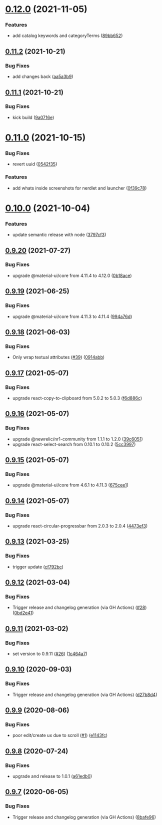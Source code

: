 # [0.12.0](https://github.com/newrelic/nr1-metrics-aggregator/compare/v0.11.2...v0.12.0) (2021-11-05)


### Features

* add catalog keywords and categoryTerms ([89bb652](https://github.com/newrelic/nr1-metrics-aggregator/commit/89bb6523aa40d364e0fe3c6571ef02ebfd465148))

## [0.11.2](https://github.com/newrelic/nr1-metrics-aggregator/compare/v0.11.1...v0.11.2) (2021-10-21)


### Bug Fixes

* add changes back ([aa5a3b9](https://github.com/newrelic/nr1-metrics-aggregator/commit/aa5a3b98683bf0a12302df8de34fdd24a6a3dfd6))

## [0.11.1](https://github.com/newrelic/nr1-metrics-aggregator/compare/v0.11.0...v0.11.1) (2021-10-21)


### Bug Fixes

* kick build ([9a0716e](https://github.com/newrelic/nr1-metrics-aggregator/commit/9a0716ee626a8f9f63aaef88564acbdd1582f505))

# [0.11.0](https://github.com/newrelic/nr1-metrics-aggregator/compare/v0.10.0...v0.11.0) (2021-10-15)


### Bug Fixes

* revert uuid ([0542f35](https://github.com/newrelic/nr1-metrics-aggregator/commit/0542f35ac45eec13dddc58c2a9c0c276583715db))


### Features

* add whats inside screenshots for nerdlet and launcher ([0f39c78](https://github.com/newrelic/nr1-metrics-aggregator/commit/0f39c7866d0a0e70511dc4a9690f7c570dd11068))

# [0.10.0](https://github.com/newrelic/nr1-metrics-aggregator/compare/v0.9.20...v0.10.0) (2021-10-04)


### Features

* update semantic release with node ([3797cf3](https://github.com/newrelic/nr1-metrics-aggregator/commit/3797cf30c844b8627e0e7150c5aafce64c2c389b))

## [0.9.20](https://github.com/newrelic/nr1-metrics-aggregator/compare/v0.9.19...v0.9.20) (2021-07-27)


### Bug Fixes

* upgrade @material-ui/core from 4.11.4 to 4.12.0 ([0b18ace](https://github.com/newrelic/nr1-metrics-aggregator/commit/0b18acedecdfb67d4f167a0b82d1ababf99cb246))

## [0.9.19](https://github.com/newrelic/nr1-metrics-aggregator/compare/v0.9.18...v0.9.19) (2021-06-25)


### Bug Fixes

* upgrade @material-ui/core from 4.11.3 to 4.11.4 ([994a76d](https://github.com/newrelic/nr1-metrics-aggregator/commit/994a76d1bf07ee155aa5c0faf86a58eeaff1dce3))

## [0.9.18](https://github.com/newrelic/nr1-metrics-aggregator/compare/v0.9.17...v0.9.18) (2021-06-03)


### Bug Fixes

* Only wrap textual attributes ([#39](https://github.com/newrelic/nr1-metrics-aggregator/issues/39)) ([0914abb](https://github.com/newrelic/nr1-metrics-aggregator/commit/0914abbab61543394573d0c9ce89b461a3204bb8))

## [0.9.17](https://github.com/newrelic/nr1-metrics-aggregator/compare/v0.9.16...v0.9.17) (2021-05-07)


### Bug Fixes

* upgrade react-copy-to-clipboard from 5.0.2 to 5.0.3 ([f6d886c](https://github.com/newrelic/nr1-metrics-aggregator/commit/f6d886c1d28047be8b6c58feb6ebbbc464ddc325))

## [0.9.16](https://github.com/newrelic/nr1-metrics-aggregator/compare/v0.9.15...v0.9.16) (2021-05-07)


### Bug Fixes

* upgrade @newrelic/nr1-community from 1.1.1 to 1.2.0 ([39c6051](https://github.com/newrelic/nr1-metrics-aggregator/commit/39c6051cddfd5fa32ecd133cde258b1f300a4725))
* upgrade react-select-search from 0.10.1 to 0.10.2 ([5cc3997](https://github.com/newrelic/nr1-metrics-aggregator/commit/5cc3997fbf51b53096af4fb784f38b828005f636))

## [0.9.15](https://github.com/newrelic/nr1-metrics-aggregator/compare/v0.9.14...v0.9.15) (2021-05-07)


### Bug Fixes

* upgrade @material-ui/core from 4.6.1 to 4.11.3 ([675cee1](https://github.com/newrelic/nr1-metrics-aggregator/commit/675cee163a9771a6e215fa0b13053be0a7453ceb))

## [0.9.14](https://github.com/newrelic/nr1-metrics-aggregator/compare/v0.9.13...v0.9.14) (2021-05-07)


### Bug Fixes

* upgrade react-circular-progressbar from 2.0.3 to 2.0.4 ([4473ef3](https://github.com/newrelic/nr1-metrics-aggregator/commit/4473ef35a53f4d750817d9bddfde130adb5cad80))

## [0.9.13](https://github.com/newrelic/nr1-metrics-aggregator/compare/v0.9.12...v0.9.13) (2021-03-25)


### Bug Fixes

* trigger update ([cf792bc](https://github.com/newrelic/nr1-metrics-aggregator/commit/cf792bcb7a39b36fc6641b22b035d74572a28cfa))

## [0.9.12](https://github.com/newrelic/nr1-metrics-aggregator/compare/v0.9.11...v0.9.12) (2021-03-04)


### Bug Fixes

* Trigger release and changelog generation (via GH Actions) ([#28](https://github.com/newrelic/nr1-metrics-aggregator/issues/28)) ([0bd2e41](https://github.com/newrelic/nr1-metrics-aggregator/commit/0bd2e411ad6fcbd692b11cd4490cbe8ec9711497))

## [0.9.11](https://github.com/newrelic/nr1-metrics-aggregator/compare/v0.9.10...v0.9.11) (2021-03-02)


### Bug Fixes

* set version to 0.9.11 ([#26](https://github.com/newrelic/nr1-metrics-aggregator/issues/26)) ([1c464a7](https://github.com/newrelic/nr1-metrics-aggregator/commit/1c464a7eb347bd889db02b17f2be19c10346e3b1))

## [0.9.10](https://github.com/newrelic/nr1-metrics-aggregator/compare/v0.9.9...v0.9.10) (2020-09-03)


### Bug Fixes

* Trigger release and changelog generation (via GH Actions) ([d27b8d4](https://github.com/newrelic/nr1-metrics-aggregator/commit/d27b8d41944b0e943222471037c1071f5d71c97d))

## [0.9.9](https://github.com/newrelic/nr1-metrics-aggregator/compare/v0.9.8...v0.9.9) (2020-08-06)


### Bug Fixes

* poor edit/create ux due to scroll ([#1](https://github.com/newrelic/nr1-metrics-aggregator/issues/1)) ([e1143fc](https://github.com/newrelic/nr1-metrics-aggregator/commit/e1143fcb4f7da4e8469e8092d8e3ac14dfce4836))

## [0.9.8](https://github.com/newrelic/nr1-metrics-aggregator/compare/v0.9.7...v0.9.8) (2020-07-24)


### Bug Fixes

* upgrade and release to 1.0.1 ([a61edb0](https://github.com/newrelic/nr1-metrics-aggregator/commit/a61edb0366fc0d2d610b5593459393f475f88db4))

## [0.9.7](https://github.com/newrelic/nr1-metrics-aggregator/compare/v0.9.6...v0.9.7) (2020-06-05)


### Bug Fixes

* Trigger release and changelog generation (via GH Actions) ([8bafe96](https://github.com/newrelic/nr1-metrics-aggregator/commit/8bafe962db1a5289692e0cd79b18119f4b99ad1b))
